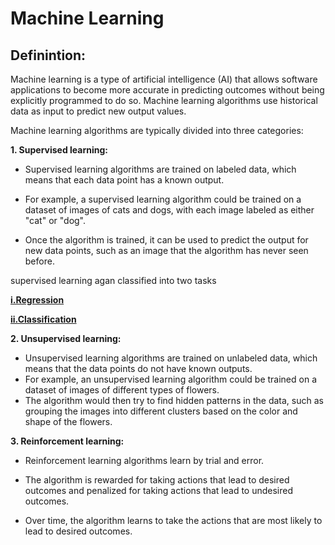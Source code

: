 # Machine Learning

## Definintion:

Machine learning is a type of artificial intelligence (AI) that allows software applications to become more accurate in predicting outcomes without being explicitly programmed to do so. Machine learning algorithms use historical data as input to predict new output values.

Machine learning algorithms are typically divided into three categories:

**1. Supervised learning:**

- Supervised learning algorithms are trained on labeled data, which means that each data point has a known output.

- For example, a supervised learning algorithm could be trained on a dataset of images of cats and dogs, with each image labeled as either "cat" or "dog".
- Once the algorithm is trained, it can be used to predict the output for new data points, such as an image that the algorithm
  has never seen before.

supervised learning agan classified into two tasks

**[i.Regression](Superisedlearning\Regression\Regression.md)**

**[ii.Classification](Superisedlearning\Classification\Classification.md)**

**2. Unsupervised learning:**

- Unsupervised learning algorithms are trained on unlabeled data, which means that the data points do not have known outputs.
- For example, an unsupervised learning algorithm could be trained on a dataset of images of different types of flowers.
- The algorithm would then try to find hidden patterns in the data, such as grouping the images into different clusters based on the color and shape of the flowers.

**3. Reinforcement learning:**

- Reinforcement learning algorithms learn by trial and error.

- The algorithm is rewarded for taking actions that lead to desired outcomes and penalized for taking actions that lead to undesired outcomes.
- Over time, the algorithm learns to take the actions that are most likely to lead to desired outcomes.
